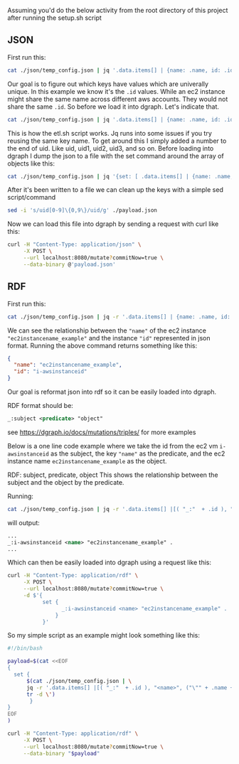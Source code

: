 Assuming you'd do the below activity from the root directory of this project after running the setup.sh script
## JSON
First run this:

```bash
cat ./json/temp_config.json | jq '.data.items[] | {name: .name, id: .id}'
```

Our goal is to figure out which keys have values which are univerally unique. In this example we know it's the `.id` values. While an ec2 instance might share the same name across different aws accounts. They would not share the same `.id`. So before we load it into dgraph. Let's indicate that. 

```bash
cat ./json/temp_config.json | jq '.data.items[] | {name: .name, id: .id, uid: ("_:" + .id)}'
```

This is how the etl.sh script works. Jq runs into some issues if you try reusing the same key name. To get around this I simply added a number to the end of uid. Like uid, uid1, uid2, uid3, and so on. Before loading into dgraph I dump the json to a file with the set command around the array of objects like this: 

```bash
cat ./json/temp_config.json | jq '{set: [ .data.items[] | {name: .name, id: .id, uid: ("_:" + .id)}]}' > ./payload.json
```

After it's been written to a file we can clean up the keys with a simple sed script/command

```bash
sed -i 's/uid[0-9]\{0,9\}/uid/g' ./payload.json
```

Now we can load this file into dgraph by sending a request with curl like this: 

```bash
curl -H "Content-Type: application/json" \
     -X POST \
     --url localhost:8080/mutate?commitNow=true \
     --data-binary @'payload.json'  
```

## RDF
First run this:

```bash
cat ./json/temp_config.json | jq -r '.data.items[] | {name: .name, id: .id}'
```

We can see the relationship between the `"name"` of the ec2 instance `"ec2instancename_example"` and the instance `"id"` represented in json format. Running the above command returns something like this: 

```json
{
  "name": "ec2instancename_example",
  "id": "i-awsinstanceid"
}
```


Our goal is reformat json into rdf so it can be easily loaded into dgraph. 

RDF format should be:

```rdf
_:subject <predicate> "object"
```

see https://dgraph.io/docs/mutations/triples/ for more examples

Below is a one line code example where we take the id from the ec2 vm `i-awsinstanceid` as the subject,  the key `"name"` as the predicate, and the ec2 instance name `ec2instancename_example` as the object.

RDF: subject, predicate, object
This shows the relationship between the subject and the object by the predicate. 

Running:

```bash
cat ./json/temp_config.json | jq -r '.data.items[] |[( "_:"  + .id ), "<name>", ("\"" + .name + "\" ." )]|@sh' | tr -d \'
```
will output:

```rdf
...
_:i-awsinstanceid <name> "ec2instancename_example" .
...
````

Which can then be easily loaded into dgraph using a request like this:

```bash
curl -H "Content-Type: application/rdf" \
     -X POST \
     --url localhost:8080/mutate?commitNow=true \
     -d $'{
           set {
                 _:i-awsinstanceid <name> "ec2instancename_example" .
               }
           }'
```

So my simple script as an example might look something like this:

```bash
#!/bin/bash

payload=$(cat <<EOF
{
  set {
      $(cat ./json/temp_config.json | \
      jq -r '.data.items[] |[( "_:"  + .id ), "<name>", ("\"" + .name + "\" ." )]|@sh' |\
      tr -d \')
       }
}
EOF
)

curl -H "Content-Type: application/rdf" \
     -X POST \
     --url localhost:8080/mutate?commitNow=true \
     --data-binary "$payload"
```






